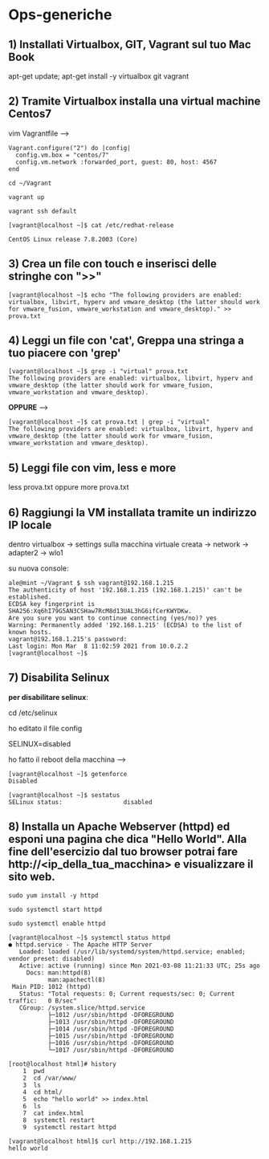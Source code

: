 # Ops-generiche

## 1) Installati Virtualbox, GIT, Vagrant sul tuo Mac Book

apt-get update; apt-get install -y virtualbox git vagrant

## 2) Tramite Virtualbox installa una virtual machine Centos7 

vim Vagrantfile --> 

```
Vagrant.configure("2") do |config|
  config.vm.box = "centos/7"
  config.vm.network :forwarded_port, guest: 80, host: 4567
end
```

```
cd ~/Vagrant

vagrant up

vagrant ssh default
```

```
[vagrant@localhost ~]$ cat /etc/redhat-release 

CentOS Linux release 7.8.2003 (Core)
```

## 3) Crea un file con touch e inserisci delle stringhe con ">>" 

```
[vagrant@localhost ~]$ echo "The following providers are enabled: virtualbox, libvirt, hyperv and vmware_desktop (the latter should work for vmware_fusion, vmware_workstation and vmware_desktop)." >> prova.txt
```

## 4) Leggi un file con 'cat', Greppa una stringa a tuo piacere con 'grep'

```
[vagrant@localhost ~]$ grep -i "virtual" prova.txt 
The following providers are enabled: virtualbox, libvirt, hyperv and vmware_desktop (the latter should work for vmware_fusion, vmware_workstation and vmware_desktop).
```

**OPPURE** -->

```
[vagrant@localhost ~]$ cat prova.txt | grep -i "virtual"
The following providers are enabled: virtualbox, libvirt, hyperv and vmware_desktop (the latter should work for vmware_fusion, vmware_workstation and vmware_desktop).
```

## 5) Leggi file con vim, less e more 

less prova.txt oppure more prova.txt

## 6) Raggiungi la VM installata tramite un indirizzo IP locale

dentro virtualbox -> settings sulla macchina virtuale creata -> network -> adapter2 -> wlo1

su nuova console:

```
ale@mint ~/Vagrant $ ssh vagrant@192.168.1.215
The authenticity of host '192.168.1.215 (192.168.1.215)' can't be established.
ECDSA key fingerprint is SHA256:Xq6hI79G5AN3CSHaw7RcM8d13UAL3hG6ifCerKWYDKw.
Are you sure you want to continue connecting (yes/no)? yes
Warning: Permanently added '192.168.1.215' (ECDSA) to the list of known hosts.
vagrant@192.168.1.215's password: 
Last login: Mon Mar  8 11:02:59 2021 from 10.0.2.2
[vagrant@localhost ~]$ 
```

## 7) Disabilita Selinux 

**per disabilitare selinux**:

cd /etc/selinux

ho editato il file config

SELINUX=disabled

ho fatto il reboot della macchina -->

```
[vagrant@localhost ~]$ getenforce
Disabled

[vagrant@localhost ~]$ sestatus
SELinux status:                 disabled
```

## 8) Installa un Apache Webserver (httpd) ed esponi una pagina che dica "Hello World". Alla fine dell'esercizio dal tuo browser potrai fare http://<ip_della_tua_macchina> e visualizzare il sito web.

```
sudo yum install -y httpd

sudo systemctl start httpd

sudo systemctl enable httpd
```

```
[vagrant@localhost ~]$ systemctl status httpd
● httpd.service - The Apache HTTP Server
   Loaded: loaded (/usr/lib/systemd/system/httpd.service; enabled; vendor preset: disabled)
   Active: active (running) since Mon 2021-03-08 11:21:33 UTC; 25s ago
     Docs: man:httpd(8)
           man:apachectl(8)
 Main PID: 1012 (httpd)
   Status: "Total requests: 0; Current requests/sec: 0; Current traffic:   0 B/sec"
   CGroup: /system.slice/httpd.service
           ├─1012 /usr/sbin/httpd -DFOREGROUND
           ├─1013 /usr/sbin/httpd -DFOREGROUND
           ├─1014 /usr/sbin/httpd -DFOREGROUND
           ├─1015 /usr/sbin/httpd -DFOREGROUND
           ├─1016 /usr/sbin/httpd -DFOREGROUND
           └─1017 /usr/sbin/httpd -DFOREGROUND
```

```
[root@localhost html]# history
    1  pwd
    2  cd /var/www/
    3  ls
    4  cd html/
    5  echo "hello world" >> index.html
    6  ls
    7  cat index.html 
    8  systemctl restart
    9  systemctl restart httpd
```

```
[vagrant@localhost html]$ curl http://192.168.1.215
hello world
```

